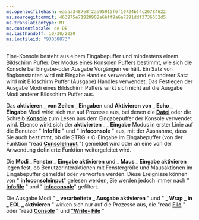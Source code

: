 ```yaml
---
ms.openlocfilehash: eaaaa3487e8f2aa95915f6f10724bf4c26784622
ms.sourcegitcommit: 463975e71920908a6bff9a6a7291ddf3736652d5
ms.translationtype: MT
ms.contentlocale: de-DE
ms.lasthandoff: 10/30/2020
ms.locfileid: "93038873"
---
```

Eine-Konsole besteht aus einem Eingabepuffer und mindestens einem Bildschirm Puffer. Der Modus eines Konsolen Puffers bestimmt, wie sich die Konsole bei Eingabe-oder Ausgabe Vorgängen verhält. Ein Satz von flagkonstanten wird mit Eingabe Handles verwendet, und ein anderer Satz wird mit Bildschirm Puffer (Ausgabe) Handles verwendet. Das Festlegen der Ausgabe Modi eines Bildschirm Puffers wirkt sich nicht auf die Ausgabe Modi anderer Bildschirm Puffer aus.

Das **aktivieren \_ von Zeilen \_ Eingaben** und **Aktivieren von \_ Echo \_ Eingabe** Modi wirkt sich nur auf Prozesse aus, bei denen die [**Datei**](https://msdn.microsoft.com/library/windows/desktop/aa365467) oder die Schreib [**Konsole**](../readconsole.md) zum Lesen aus dem Eingabepuffer der Konsole verwendet wird. Ebenso wirkt sich der **aktivierten \_ \_ Eingabe** Modus in erster Linie auf die Benutzer " **Infofile** " und " **infoconsole** " aus, mit der Ausnahme, dass Sie auch bestimmt, ob die STRG + C-Eingabe im Eingabepuffer (von der Funktion "read [**ConsoleInput**](../readconsoleinput.md) ") gemeldet wird oder an eine von der Anwendung definierte Funktion weitergeleitet wird.

Die **Modi \_ Fenster \_ Eingabe aktivieren** und **\_ Maus \_ Eingabe aktivieren** legen fest, ob Benutzerinteraktionen mit Fenstergröße und Mausaktionen im Eingabepuffer gemeldet oder verworfen werden. Diese Ereignisse können von " [**infoconsoleinput**](../readconsoleinput.md)" gelesen werden, Sie werden jedoch immer nach " [**Infofile**](https://msdn.microsoft.com/library/windows/desktop/aa365467) " und " [**infoconsole**](../readconsole.md)" gefiltert.

Die Ausgabe Modi " **\_ verarbeitete \_ Ausgabe aktivieren** " und " **\_ Wrap \_ in \_ EOL \_ aktivieren** " wirken sich nur auf die Prozesse aus, die "read [**File**](https://msdn.microsoft.com/library/windows/desktop/aa365467) " oder "read [**Console**](../readconsole.md) " und [**"Write-**](../writeconsole.md) [**File**](https://msdn.microsoft.com/library/windows/desktop/aa365747) "
